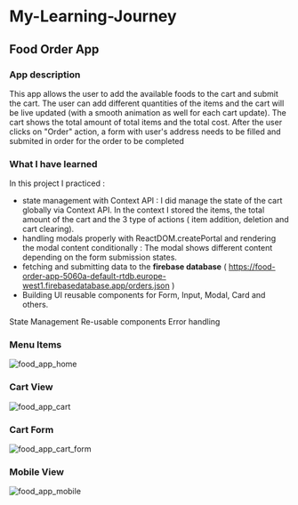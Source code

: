 # My-Learning-Journey
## Food Order App
### App description
This app allows the user to add the available foods to the cart and submit the cart. The user can add different quantities of the items and the cart will be live updated (with a smooth animation as well for each cart update). 
The cart shows the total amount of total items and the total cost. After the user clicks on "Order" action, a form with user's address needs to be filled and submited in order for the order to be completed 

### What I have learned
In this project I practiced :
* state management with Context API : I did manage the state of the cart globally via Context API. In the context I stored the items, the total amount of the cart and the 3 type of actions ( item addition, deletion and cart clearing).
* handling modals properly with ReactDOM.createPortal and rendering the modal content conditionally : The modal shows different content depending on the form submission states.  
* fetching and submitting data to the **firebase database** ( https://food-order-app-5060a-default-rtdb.europe-west1.firebasedatabase.app/orders.json )
* Building UI reusable components for Form, Input, Modal, Card and others. 

State Management
Re-usable components
Error handling

### Menu Items
![food_app_home](https://github.com/ciubiadi/My-Learning-Journey/assets/46215033/1559a734-0e69-40d9-8c0c-b6a643a21fdb)

### Cart View
![food_app_cart](https://github.com/ciubiadi/My-Learning-Journey/assets/46215033/83e90cfa-bee6-4601-8046-7bd0af0f3d3d)

### Cart Form
![food_app_cart_form](https://github.com/ciubiadi/My-Learning-Journey/assets/46215033/d55816dd-7af8-480a-a840-ef322b03be07)

### Mobile View
![food_app_mobile](https://github.com/ciubiadi/My-Learning-Journey/assets/46215033/adf516c0-cf2b-4e4b-acdb-7b065997f01c)
